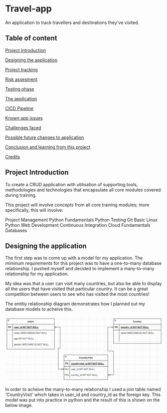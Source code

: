 # Travel-app
An application to track travellers and destinations they've visited.

## Table of content 

[Project Introduction](#Project-Introduction)

[Designing the application](#Designing-the-application)

[Project tracking](#Project-tracking)

[Risk assesment](#Risk-assesment)

[Testing phase](#Testing-phase)

[The application](#The-application)

[CICD Pipeline](#CICD-Pipeline)

[Known app issues](#Known-app-issues)

[Challenges faced](#Challenges-faced)

[Possible future changes to application](#Possible-future-changes-to-application)

[Conclusion and learning from this project](#Conclusion-and-learning-from-this-project)

[Credits](#Credits)

## Project Introduction

To create a CRUD application with utilisation of supporting tools,
methodologies and technologies that encapsulate all core modules
covered during training.

This project will involve concepts from all core training modules; more
specifically, this will involve:

Project Management
Python Fundamentals
Python Testing
Git
Basic Linux
Python Web Development
Continuous Integration
Cloud Fundamentals
Databases

## Designing the application

The first step was to come up with a model for my application. The miminum requirements for this project was to have a one-to-many database relationship. I pushed myself and decided to implement a many-to-many relationship for my application. 

My idea was that a user can visit many countries, but also be able to display all the users that have visited that particular country. It can be a great competition between users to see who has visited the most countries!

The entitiy relationship diagram demonstrates how I planned out my database models to acheive this. 

![alt text](https://github.com/Jamalh8/Travel-app/blob/dev/images/db-model.png "db-model")

In order to acheive the many-to-many relationship I used a join table named 'CountryVisit' which takes in user_id and country_id as the foreign key. This model was put into practice in python and the result of this is shown on the below image.


